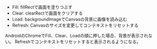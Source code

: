 
- Fill: fillRectで画面を塗りつぶす
- Clear: clearRectで画面をクリアする
- Load: backgroundImageでCanvasの背景に画像を読み込む
- Refresh: Canvasのサイズを変更してコンテキストをリセットする

AndroidのChromeでFill、Clear、Loadの順に押した場合、背景が表示されない。
Refreshでコンテキストをリセットすると表示されるようになる。
